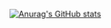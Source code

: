[![Anurag's GitHub stats](https://github-readme-stats.vercel.app/api?username=Emonora)](https://github.com/anuraghazra/github-readme-stats)
